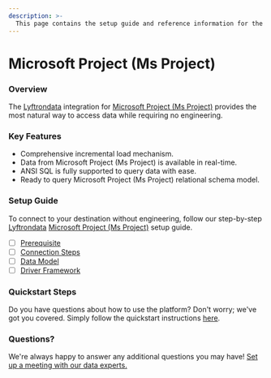 ```yaml
---
description: >-
  This page contains the setup guide and reference information for the Microsoft Project (Ms Project) source connector.
---
```


# Microsoft Project (Ms Project)

### Overview

The [Lyftrondata](https://www.lyftrondata.com/) integration for [Microsoft Project (Ms Project)](None) provides the most natural way to access data while requiring no engineering.

### Key Features

* Comprehensive incremental load mechanism.
* Data from Microsoft Project (Ms Project) is available in real-time.&#x20;
* ANSI SQL is fully supported to query data with ease.
* Ready to query Microsoft Project (Ms Project) relational schema model.

### Setup Guide

To connect to your destination without engineering, follow our step-by-step [Lyftrondata](https://www.lyftrondata.com/)  [Microsoft Project (Ms Project)](None) setup guide.

* [ ] [Prerequisite](prerequisite.md)
* [ ] [Connection Steps](connection-steps.md)
* [ ] [Data Model](data-model/erd.md)
* [ ] [Driver Framework](driver-framework/)

### Quickstart Steps

Do you have questions about how to use the platform? Don't worry; we've got you covered. Simply follow the quickstart instructions [here](../README.md).

### Questions? <a href="#questions" id="questions"></a>

We're always happy to answer any additional questions you may have! [Set up a meeting with our data experts.](https://www.lyftrondata.com/book-a-meeting/)

